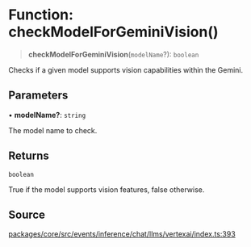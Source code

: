 # Function: checkModelForGeminiVision()

> **checkModelForGeminiVision**(`modelName`?): `boolean`

Checks if a given model supports vision capabilities within the Gemini.

## Parameters

• **modelName?**: `string`

The model name to check.

## Returns

`boolean`

True if the model supports vision features, false otherwise.

## Source

[packages/core/src/events/inference/chat/llms/vertexai/index.ts:393](https://github.com/VictorS67/encre/blob/42c3bddca4be2d23ad959c1c99381eefbf43789c/packages/core/src/events/inference/chat/llms/vertexai/index.ts#L393)

